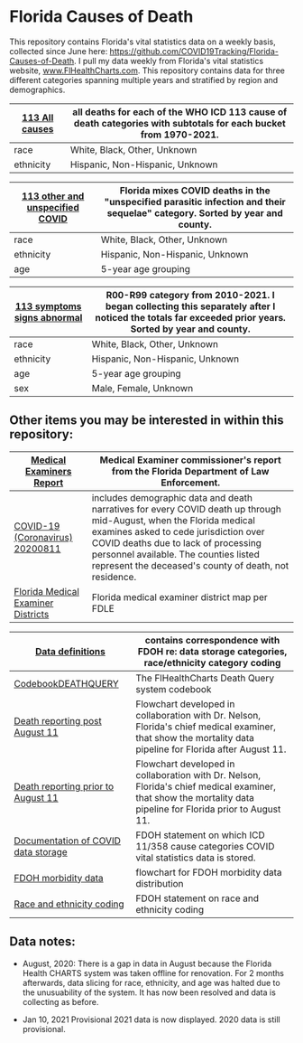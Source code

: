 # Florida Causes of Death
This repository contains Florida's vital statistics data on a weekly basis, collected since June here: https://github.com/COVID19Tracking/Florida-Causes-of-Death. I pull my data weekly from Florida's vital statistics website, www.FlHealthCharts.com. This repository contains data for three different categories spanning multiple years and stratified by region and demographics.

[113 All causes](https://github.com/COVID19Tracking/Florida-Causes-of-Death/tree/master/113%20All%20causes) | all deaths for each of the WHO ICD 113 cause of death categories with subtotals for each bucket from 1970-2021.
-------------- | ---------------------------------------------------------------------------------------------------------------
 race | White, Black, Other, Unknown
 ethnicity | Hispanic, Non-Hispanic, Unknown
	
[113 other and unspecified COVID](https://github.com/COVID19Tracking/Florida-Causes-of-Death/tree/master/113%20other%20and%20unspecified_COVID) | Florida mixes COVID deaths in the "unspecified parasitic infection and their sequelae" category. Sorted by year and county.
------------------------------- | ------------------------------------------------------------------------------------------------
race | White, Black, Other, Unknown
ethnicity | Hispanic, Non-Hispanic, Unknown
age | 5-year age grouping

[113 symptoms signs abnormal](https://github.com/COVID19Tracking/Florida-Causes-of-Death/tree/master/113%20symptoms%20signs%20abnormal) | R00-R99 category from 2010-2021. I began collecting this separately after I noticed the totals far exceeded prior years. Sorted by year and county.
--------------------------- | ------------------------------------------------------------------------------------------------------------------------
race | White, Black, Other, Unknown
ethnicity | Hispanic, Non-Hispanic, Unknown
age | 5-year age grouping
sex | Male, Female, Unknown

## Other items you may be interested in within this repository:
[Medical Examiners Report](https://github.com/COVID19Tracking/Florida-Causes-of-Death/tree/master/Medical%20Examiners%20Report) | Medical Examiner commissioner's report from the Florida Department of Law Enforcement.
-------------------------- | ------------------------------------------------------------------------------------------------------------------------------------------
[COVID-19 (Coronavirus) 20200811](https://github.com/COVID19Tracking/Florida-Causes-of-Death/blob/master/Medical%20Examiners%20Report/COVID-19%20(Coronavirus)%2020200811.xlsx) | includes demographic data and death narratives for every COVID death up through mid-August, when the Florida medical examines asked to cede jurisdiction over COVID deaths due to lack of processing personnel available. The counties listed represent the deceased's county of death, not residence.
[Florida Medical Examiner Districts](https://github.com/COVID19Tracking/Florida-Causes-of-Death/blob/master/Medical%20Examiners%20Report/Florida%20Medical%20Examiner%20Districts.pdf)| Florida medical examiner district map per FDLE

[Data definitions](https://github.com/COVID19Tracking/Florida-Causes-of-Death/tree/master/Data%20definitions) | contains correspondence with FDOH re: data storage categories, race/ethnicity category coding
----------------- | ----------------------------------------------------------------------------------------------------------------------------------------------------
[CodebookDEATHQUERY](https://github.com/COVID19Tracking/Florida-Causes-of-Death/blob/master/Data%20definitions/CodebookDEATHQUERY.pdf) | The FlHealthCharts Death Query system codebook
[Death reporting post August 11](https://github.com/COVID19Tracking/Florida-Causes-of-Death/blob/master/Data%20definitions/Death%20reporting%20post%20August%2011.png) | Flowchart developed in collaboration with Dr. Nelson, Florida's chief medical examiner, that show the mortality data pipeline for Florida after August 11.
[Death reporting prior to August 11](https://github.com/COVID19Tracking/Florida-Causes-of-Death/blob/master/Data%20definitions/Death%20reporting%20prior%20to%20August%2011.png) | Flowchart developed in collaboration with Dr. Nelson, Florida's chief medical examiner, that show the mortality data pipeline for Florida prior to August 11.
[Documentation of COVID data storage](https://github.com/COVID19Tracking/Florida-Causes-of-Death/blob/master/Data%20definitions/Documentation%20of%20COVID%20data%20storage.docx) | FDOH statement on which ICD 11/358 cause categories COVID vital statistics data is stored.
[FDOH morbidity data](https://github.com/COVID19Tracking/Florida-Causes-of-Death/blob/master/Data%20definitions/FDOH%20morbidity%20data.png) | flowchart for FDOH morbidity data distribution
[Race and ethnicity coding](https://github.com/COVID19Tracking/Florida-Causes-of-Death/blob/master/Data%20definitions/Race%20and%20ethnicity%20coding.docx) | FDOH statement on race and ethnicity coding

## Data notes:
- August, 2020: There is a gap in data in August because the Florida Health CHARTS system was taken offline for renovation. For 2 months afterwards, data slicing for race, ethnicity, and age was halted due to the unusuability of the system. It has now been resolved and data is collecting as before.
 
 - Jan 10, 2021 Provisional 2021 data is now displayed. 2020 data is still provisional.
 
 
 
